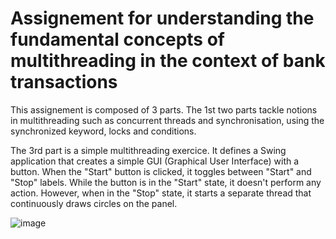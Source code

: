 # Assignement for understanding the fundamental concepts of multithreading in the context of bank transactions

This assignement is composed of 3 parts. The 1st two parts tackle notions in multithreading such as concurrent threads and synchronisation, using the synchronized keyword, locks and conditions.

The 3rd part is a simple multithreading exercice. It defines a Swing application that creates a simple GUI (Graphical User Interface) with a button. 
When the "Start" button is clicked, it toggles between "Start" and "Stop" labels. While the button is in the "Start" state, it doesn't perform any action. 
However, when in the "Stop" state, it starts a separate thread that continuously draws circles on the panel.

![image](https://github.com/Cristal32/Transactions_Multithreading/assets/114748477/508cf0be-f7e3-46d8-b3bb-7b43a84bd3a2)
